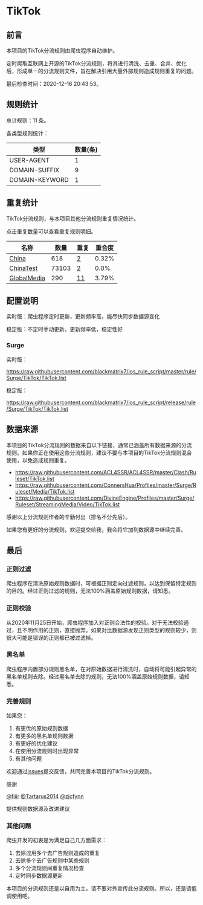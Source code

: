 # TikTok

## 前言

本项目的TikTok分流规则由爬虫程序自动维护。

定时爬取互联网上开源的TikTok分流规则，将其进行清洗、去重、合并、优化后，形成单一的分流规则文件，旨在解决引用大量外部规则造成规则重复的问题。




最后检查时间：2020-12-16 20:43:53。

## 规则统计

总计规则：11 条。

各类型规则统计：

| 类型 | 数量(条) |
| ---- | ---- |
| USER-AGENT | 1 |
| DOMAIN-SUFFIX | 9 |
| DOMAIN-KEYWORD | 1 |
## 重复统计

TikTok分流规则，与本项目其他分流规则重复情况统计。

点击重复数量可以查看重复规则明细。

| 名称 | 数量 | 重复 | 重合度 |
| ---- | ---- | ---- | ------ |
|  [China](https://github.com/blackmatrix7/ios_rule_script/tree/master/rule/Surge/China)    | 618   | [2](https://raw.githubusercontent.com/blackmatrix7/ios_rule_script/master/rule/Surge/TikTok/Repeat.list)   |   0.32% |
|  [ChinaTest](https://github.com/blackmatrix7/ios_rule_script/tree/master/rule/Surge/ChinaTest)    | 73103   | [2](https://raw.githubusercontent.com/blackmatrix7/ios_rule_script/master/rule/Surge/TikTok/Repeat.list)   |   0.0% |
|  [GlobalMedia](https://github.com/blackmatrix7/ios_rule_script/tree/master/rule/Surge/GlobalMedia)    | 290   | [11](https://raw.githubusercontent.com/blackmatrix7/ios_rule_script/master/rule/Surge/TikTok/Repeat.list)   |   3.79% |
## 配置说明

实时版：爬虫程序定时更新，更新频率高，能尽快同步数据源变化

稳定版：不定时手动更新，更新频率低，稳定性好

### Surge 
实时版：

https://raw.githubusercontent.com/blackmatrix7/ios_rule_script/master/rule/Surge/TikTok/TikTok.list

稳定版：

https://raw.githubusercontent.com/blackmatrix7/ios_rule_script/release/rule/Surge/TikTok/TikTok.list

## 数据来源

本项目的TikTok分流规则的数据来自以下链接，通常已涵盖所有数据来源的分流规则。如果你正在使用这些分流规则，建议不要与本项目的TikTok分流规则混合使用，以免造成规则重复。

- https://raw.githubusercontent.com/ACL4SSR/ACL4SSR/master/Clash/Ruleset/TikTok.list
- https://raw.githubusercontent.com/ConnersHua/Profiles/master/Surge/Ruleset/Media/TikTok.list
- https://raw.githubusercontent.com/DivineEngine/Profiles/master/Surge/Ruleset/StreamingMedia/Video/TikTok.list


感谢以上分流规则作者的辛勤付出（排名不分先后）。

如果您有更好的分流规则，欢迎提交给我，我会将它加到数据源中继续完善。

## 最后

### 正则过滤

爬虫程序在清洗原始规则数据时，可根据正则定向过滤规则，以达到保留特定规则的目的。经过正则过滤的规则，无法100%涵盖原始规则数据，请知悉。

### 正则校验

从2020年11月25日开始，爬虫程序加入对正则合法性的校验。对于无法校验通过，且不明作用的正则，直接抛弃。如果对比数据源发现正则类型的规则较少，则很大可能是错误的正则都已被过滤掉。

### 黑名单

爬虫程序内置部分规则黑名单，在对原始数据进行清洗时，自动将可能引起异常的黑名单规则去除。经过黑名单去除的规则，无法100%涵盖原始规则数据，请知悉。

### 完善规则

如果您：

1. 有更优的原始规则数据
2. 有更多的黑名单规则数据
3. 有更好的优化建议
4. 在使用分流规则时出现异常
5. 有其他问题

欢迎通过[issues](https://github.com/blackmatrix7/ios_rule_script/issues/new)提交反馈，共同完善本项目的TikTok分流规则。

感谢

[@fiiir](https://github.com/fiiir) [@Tartarus2014](https://github.com/Tartarus2014) [@zjcfynn](https://github.com/zjcfynn) 

提供规则数据源及改进建议

### 其他问题

爬虫开发的初衷是为满足自己几方面需求：

1. 去除混用多个去广告规则造成的重复
2. 去除多个去广告规则中某些规则
3. 多个分流规则间重复情况检查
4. 定时同步数据源更新

本项目的分流规则还是以自用为主，请不要对外宣传此分流规则。所以，还是请低调使用吧。